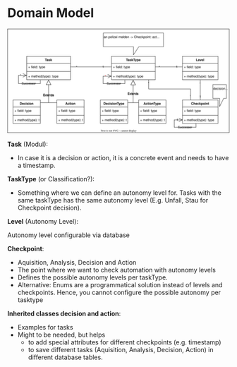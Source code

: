 # Domain Model

![domain model autonomy](./autonomy-uml.drawio.svg)

**Task** (Modul):

* In case it is a decision or action, it is a concrete event and needs to have a timestamp.

**TaskType** (or Classification?):

* Something where we can define an autonomy level for. Tasks with the same taskType has the same autonomy level (E.g. Unfall, Stau for Checkpoint decision).

**Level** (Autonomy Level):

Autonomy level configurable via database

**Checkpoint**:

* Aquisition, Analysis, Decision and Action
* The point where we want to check automation with autonomy levels
* Defines the possible autonomy levels per taskType.
* Alternative: Enums are a programmatical solution instead of levels and checkpoints. Hence, you cannot configure the possible autonomy per tasktype

**Inherited classes decision and action**:

* Examples for tasks
* Might to be needed, but helps
  * to add special attributes for different checkpoints (e.g. timestamp)
  * to save different tasks (Aquisition, Analysis, Decision, Action) in different database tables.
